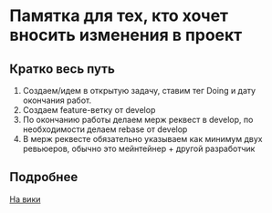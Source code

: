 # Памятка для тех, кто хочет вносить изменения в проект

## Кратко весь путь

1. Создаем/идем в открытую задачу, ставим тег Doing и дату окончания работ.
2. Создаем feature-ветку от develop
3. По окончанию работы делаем мерж реквест в develop, по необходимости делаем rebase от develop
4. В мерж реквесте обязательно указываем как минимум двух ревьюеров, обычно это мейнтейнер + другой разработчик 

## Подробнее 

[На вики](https://git.devnet.page/Delorus/majordomo/wikis/%D0%9F%D0%B0%D0%BC%D1%8F%D1%82%D0%BA%D0%B0-%D0%B4%D0%BB%D1%8F-%D1%82%D0%B5%D1%85,-%D0%BA%D1%82%D0%BE-%D1%85%D0%BE%D1%87%D0%B5%D1%82-%D0%B2%D0%BD%D0%BE%D1%81%D0%B8%D1%82%D1%8C-%D0%B8%D0%B7%D0%BC%D0%B5%D0%BD%D0%B5%D0%BD%D0%B8%D1%8F-%D0%B2-%D0%BF%D1%80%D0%BE%D0%B5%D0%BA%D1%82)